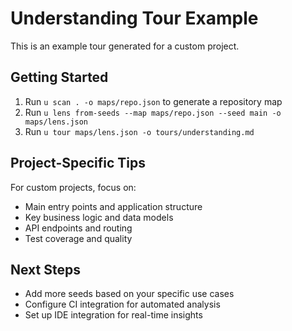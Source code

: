 # Understanding Tour Example

This is an example tour generated for a custom project.

## Getting Started

1. Run `u scan . -o maps/repo.json` to generate a repository map
2. Run `u lens from-seeds --map maps/repo.json --seed main -o maps/lens.json`
3. Run `u tour maps/lens.json -o tours/understanding.md`

## Project-Specific Tips

For custom projects, focus on:
- Main entry points and application structure
- Key business logic and data models
- API endpoints and routing
- Test coverage and quality

## Next Steps

- Add more seeds based on your specific use cases
- Configure CI integration for automated analysis
- Set up IDE integration for real-time insights
